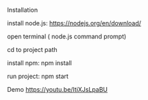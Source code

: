 Installation

install node.js: https://nodejs.org/en/download/

open terminal ( node.js command prompt)

cd to project path

install npm: npm install

run project: npm start


Demo
https://youtu.be/ItiXJsLpaBU
